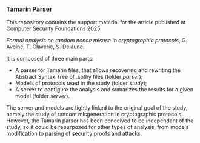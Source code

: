### Tamarin Parser

This repository contains the support material for the article published at Computer Security Foundations 2025.

*Formal analysis on random nonce misuse in cryptographic protocols*, G. Avoine, T. Claverie, S. Delaune.

It is composed of three main parts:
- A parser for Tamarin files, that allows recovering and rewriting the Abstract Syntax Tree of .spthy files (folder *parser*);
- Models of protocols used in the study (folder *study*);
- A server to configure the analysis and sumarizes the results for a given model (folder *server*).

The server and models are tightly linked to the original goal of the study, namely the study of random misgeneration in cryptographic protocols.
However, the Tamarin parser has been conceived to be independant of the study, so it could be repurposed for other types of analysis, from models modification to parsing of security proofs and attacks.


